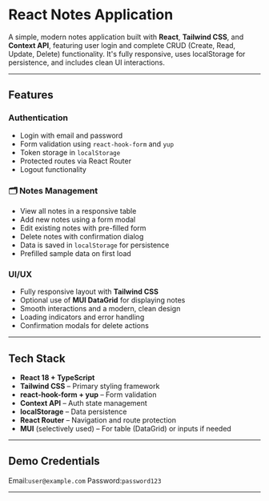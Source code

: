 #  React Notes Application

A simple, modern notes application built with **React**, **Tailwind CSS**, and **Context API**, featuring user login and complete CRUD (Create, Read, Update, Delete) functionality. It's fully responsive, uses localStorage for persistence, and includes clean UI interactions.

---

## Features

###  Authentication
- Login with email and password
- Form validation using `react-hook-form` and `yup`
- Token storage in `localStorage`
- Protected routes via React Router
- Logout functionality

### 🗂️ Notes Management
- View all notes in a responsive table
- Add new notes using a form modal
- Edit existing notes with pre-filled form
- Delete notes with confirmation dialog
- Data is saved in `localStorage` for persistence
- Prefilled sample data on first load

### UI/UX
- Fully responsive layout with **Tailwind CSS**
- Optional use of **MUI DataGrid** for displaying notes
- Smooth interactions and a modern, clean design
- Loading indicators and error handling
- Confirmation modals for delete actions

---

## Tech Stack

- **React 18 + TypeScript**
- **Tailwind CSS** – Primary styling framework
- **react-hook-form + yup** – Form validation
- **Context API** – Auth state management
- **localStorage** – Data persistence
- **React Router** – Navigation and route protection
- **MUI** (selectively used) – For table (DataGrid) or inputs if needed

---

##  Demo Credentials

Email:`user@example.com` 
Password:`password123`

---


